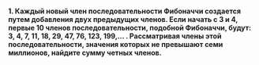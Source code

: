 #### 1. Каждый новый член последовательности Фибоначчи создается путем добавления двух предыдущих членов. Если начать с 3 и 4, первые 10 членов последовательности, подобной Фибоначчи, будут: 3, 4, 7, 11, 18, 29, 47, 76, 123, 199,... . Рассматривая члены этой последовательности, значения которых не превышают семи миллионов, найдите сумму четных членов.
